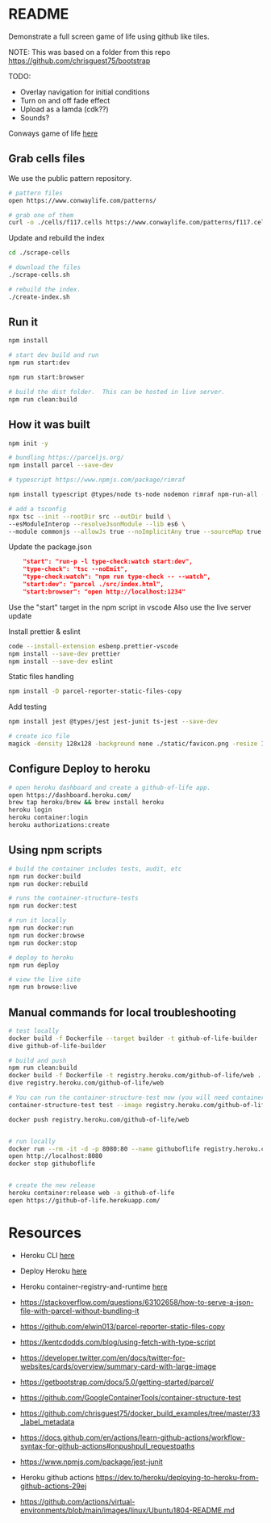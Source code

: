 # README
Demonstrate a full screen game of life using github like tiles. 

NOTE: This was based on a folder from this repo https://github.com/chrisguest75/bootstrap

TODO:
* Overlay navigation for initial conditions
* Turn on and off fade effect
* Upload as a lamda (cdk??)
* Sounds? 


Conways game of life [here](https://en.wikipedia.org/wiki/Conway%27s_Game_of_Life)  

## Grab cells files
We use the public pattern repository.  

```sh
# pattern files
open https://www.conwaylife.com/patterns/

# grab one of them
curl -o ./cells/f117.cells https://www.conwaylife.com/patterns/f117.cells
```

Update and rebuild the index  
```sh
cd ./scrape-cells

# download the files
./scrape-cells.sh

# rebuild the index.
./create-index.sh
```

## Run it
```sh
npm install

# start dev build and run
npm run start:dev

npm run start:browser

# build the dist folder.  This can be hosted in live server. 
npm run clean:build
```

## How it was built

```sh
npm init -y  

# bundling https://parceljs.org/
npm install parcel --save-dev

# typescript https://www.npmjs.com/package/rimraf

npm install typescript @types/node ts-node nodemon rimraf npm-run-all --save-dev  

# add a tsconfig
npx tsc --init --rootDir src --outDir build \
--esModuleInterop --resolveJsonModule --lib es6 \
--module commonjs --allowJs true --noImplicitAny true --sourceMap true
```

Update the package.json
```json
    "start": "run-p -l type-check:watch start:dev",
    "type-check": "tsc --noEmit",
    "type-check:watch": "npm run type-check -- --watch",
    "start:dev": "parcel ./src/index.html",
    "start:browser": "open http://localhost:1234"
```

Use the "start" target in the npm script in vscode
Also use the live server update

Install prettier & eslint
```sh
code --install-extension esbenp.prettier-vscode
npm install --save-dev prettier 
npm install --save-dev eslint 
```

Static files handling
```sh
npm install -D parcel-reporter-static-files-copy
```

Add testing
```sh
npm install jest @types/jest jest-junit ts-jest --save-dev  
```

```sh
# create ico file
magick -density 128x128 -background none ./static/favicon.png -resize 128x128 ./static/favicon.ico
```
## Configure Deploy to heroku
```sh
# open heroku dashboard and create a github-of-life app.
open https://dashboard.heroku.com/
brew tap heroku/brew && brew install heroku
heroku login
heroku container:login
heroku authorizations:create       
```

## Using npm scripts

```sh
# build the container includes tests, audit, etc
npm run docker:build
npm run docker:rebuild

# runs the container-structure-tests
npm run docker:test

# run it locally
npm run docker:run 
npm run docker:browse
npm run docker:stop

# deploy to heroku
npm run deploy

# view the live site
npm run browse:live
```


## Manual commands for local troubleshooting
```sh
# test locally
docker build -f Dockerfile --target builder -t github-of-life-builder .
dive github-of-life-builder

# build and push
npm run clean:build   
docker build -f Dockerfile -t registry.heroku.com/github-of-life/web .
dive registry.heroku.com/github-of-life/web

# You can run the container-structure-test now (you will need container-structure-test installed)
container-structure-test test --image registry.heroku.com/github-of-life/web --config ./container-structure-tests.yaml 

docker push registry.heroku.com/github-of-life/web


# run locally 
docker run --rm -it -d -p 8080:80 --name githuboflife registry.heroku.com/github-of-life/web  
open http://localhost:8080
docker stop githuboflife


# create the new release
heroku container:release web -a github-of-life
open https://github-of-life.herokuapp.com/
```





# Resources 
* Heroku CLI [here](https://devcenter.heroku.com/articles/heroku-cli)
* Deploy Heroku [here](https://dashboard.heroku.com/apps/leaving-conde/deploy/heroku-container)
* Heroku container-registry-and-runtime [here](https://devcenter.heroku.com/articles/container-registry-and-runtime)
* https://stackoverflow.com/questions/63102658/how-to-serve-a-json-file-with-parcel-without-bundling-it
* https://github.com/elwin013/parcel-reporter-static-files-copy
* https://kentcdodds.com/blog/using-fetch-with-type-script
* https://developer.twitter.com/en/docs/twitter-for-websites/cards/overview/summary-card-with-large-image
* https://getbootstrap.com/docs/5.0/getting-started/parcel/


* https://github.com/GoogleContainerTools/container-structure-test
* https://github.com/chrisguest75/docker_build_examples/tree/master/33_label_metadata

* https://docs.github.com/en/actions/learn-github-actions/workflow-syntax-for-github-actions#onpushpull_requestpaths

* https://www.npmjs.com/package/jest-junit

* Heroku github actions https://dev.to/heroku/deploying-to-heroku-from-github-actions-29ej

* https://github.com/actions/virtual-environments/blob/main/images/linux/Ubuntu1804-README.md